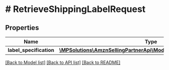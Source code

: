 # # RetrieveShippingLabelRequest

## Properties

Name | Type | Description | Notes
------------ | ------------- | ------------- | -------------
**label_specification** | [**\MPSolutions\AmznSellingPartnerApi\Models\Shipping\LabelSpecification**](LabelSpecification.md) |  |

[[Back to Model list]](../../README.md#models) [[Back to API list]](../../README.md#endpoints) [[Back to README]](../../README.md)
